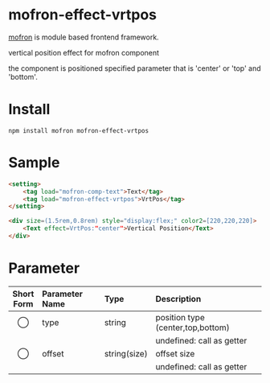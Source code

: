# mofron-effect-vrtpos
[mofron](https://mofron.github.io/mofron/) is module based frontend framework.

vertical position effect for mofron component

the component is positioned specified parameter that is 'center' or 'top' and 'bottom'.


# Install
```
npm install mofron mofron-effect-vrtpos
```

# Sample
```html
<setting>
    <tag load="mofron-comp-text">Text</tag>
    <tag load="mofron-effect-vrtpos">VrtPos</tag>
</setting>

<div size=(1.5rem,0.8rem) style="display:flex;" color2=[220,220,220]>
    <Text effect=VrtPos:"center">Vertical Position</Text>
</div>
```

# Parameter

| Short<br>Form | Parameter Name | Type | Description |
|:-------------:|:---------------|:-----|:------------|
| ◯  | type | string | position type (center,top,bottom) |
| | | | undefined: call as getter |
| ◯  | offset | string(size) | offset size |
| | | | undefined: call as getter |

